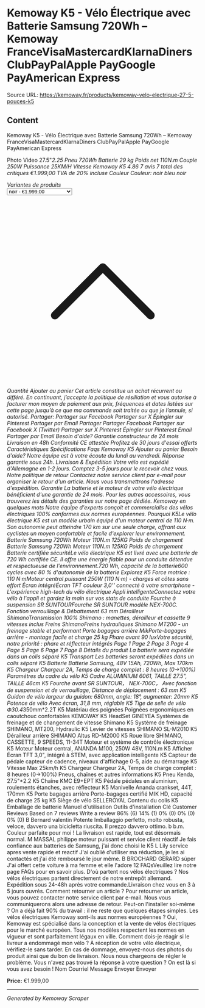# Kemoway K5 - Vélo Électrique avec Batterie Samsung 720Wh – Kemoway FranceVisaMastercardKlarnaDiners ClubPayPalApple PayGoogle PayAmerican Express

Source URL: https://kemoway.fr/products/kemoway-velo-electrique-27-5-pouces-k5

## Content

Kemoway K5 - Vélo Électrique avec Batterie Samsung 720Wh – Kemoway FranceVisaMastercardKlarnaDiners ClubPayPalApple PayGoogle PayAmerican Express

Photo Video 27.5"*2.25 Pneu 720Wh Batterie 29 kg Poids net 110N.m Couple 250W Puissance 25KM/H Vitesse Kemoway K5 4.86 7 avis 7 total des critiques €1.999,00 TVA de 20% incluse Couleur Couleur: noir bleu noir <div class="product-form__input"> <label class="form__label flex gap-2" for="Variants-template--24789346025840__main-product-14647563780464">Variantes de produits</label> <div class="field"> <select name="id" id="Variants-template--24789346025840__main-product-14647563780464" class="select" form="ProductForm-template--24789346025840__main-product-14647563780464"><option disabled value="51724338495856" > bleu - Épuisé - €1.999,00 </option><option selected value="51724338463088" > noir - €1.999,00 </option></select><svg class="icon icon-chevron-up icon-sm absolute" viewBox="0 0 24 24" stroke="currentColor" fill="none" xmlns="http://www.w3.org/2000/svg"> <path stroke-linecap="round" stroke-linejoin="round" d="M6 15L12 9L18 15"></path> </svg></div> </div> Quantité Ajouter au panier Cet article constitue un achat récurrent ou différé. En continuant, j’accepte la politique de résiliation et vous autorise à facturer mon moyen de paiement aux prix, fréquences et dates listées sur cette page jusqu’à ce que ma commande soit traitée ou que je l’annule, si autorisé. Partager: Partager sur Facebook Partager sur X Épingler sur Pinterest Partager par Email Partager Partager Facebook Partager sur Facebook X (Twitter) Partager sur X Pinterest Épingler sur Pinterest Email Partager par Email Besoin d'aide? Garantie constructeur de 24 mois Livraison en 48h Conformité CE attestée Profitez de 30 jours d'essai offerts Caractéristiques Spécifications Faqs Kemoway K5 Ajouter au panier Besoin d'aide? Notre équipe est à votre écoute du lundi au vendredi. Réponse garantie sous 24h. Livraison & Expédition Votre vélo est expédié d'Allemagne en 1-2 jours. Comptez 3-5 jours pour le recevoir chez vous. Notre politique de retour Contactez notre service client par e-mail pour organiser le retour d'un article. Nous vous transmettrons l'adresse d'expédition. Garantie La batterie et le moteur de votre vélo électrique bénéficient d'une garantie de 24 mois. Pour les autres accessoires, vous trouverez les détails des garanties sur notre page dédiée. Kemoway en quelques mots Notre équipe d'experts conçoit et commercialise des vélos électriques 100% conformes aux normes européennes. Pourquoi K5Le vélo électrique K5 est un modèle urbain équipé d'un moteur central de 110 N·m. Son autonomie peut atteindre 170 km sur une seule charge, offrant aux cyclistes un moyen confortable et facile d'explorer leur environnement. Batterie Samsung 720Wh Moteur 110N.m 125KG Poids de chargement Batterie Samsung 720Wh Moteur 110N.m 125KG Poids de chargement Batterie certifiée sécuritéLe vélo électrique K5 est livré avec une batterie de 720 Wh certifiée CE. Il offre une énergie fiable pour un conduite détendue et respectueuse de l'environnement.720 Wh, capacité de la batterie600 cycles avec 80 % d'autonomie de la batterie Explorez K5 Force motrice : 110 N·mMoteur central puissant 250W (110 N·m) - charges et côtes sans effort Écran intégréÉcran TFT couleur 3,0'' connecté à votre smartphone - L'expérience high-tech du vélo électrique Appli intelligenteConnectez votre vélo à l'appli et gardez la main sur vos stats de conduite Fourche à suspension SR SUNTOURFourche SR SUNTOUR modèle NEX-700C. Fonction verrouillage & Débattement 63 mm Dérailleur ShimanoTransmission 100% Shimano : manettes, dérailleur et cassette 9 vitesses inclus Freins ShimanoFreins hydrauliques Shimano MT200 - un freinage stable et performant Porte bagages arrière MikPorte-bagages arrière - montage facile et charge 25 kg Phare avant 90 luxVotre sécurité, notre priorité : phare et réflecteur intégrés Page 1 Page 2 Page 3 Page 4 Page 5 Page 6 Page 7 Page 8 Détails du produit La batterie sera expédiée dans un colis séparé K5 Transport Les batteries seront expédiées dans un colis séparé K5 Batterie Batterie Samsung, 48V 15Ah, 720Wh, Max 170km K5 Chargeur Chargeur 2A, Temps de charge complet : 8 heures (0→100%) Paramètres du cadre du vélo K5 Cadre ALUMINIUM 6061, TAILLE 27.5", TAILLE 46cm K5 Fourche avant SR SUNTOUR， NEX-700C， Avec fonction de suspension et de verrouillage, Distance de déplacement : 63 mm K5 Guidon de vélo largeur du guidon: 680mm, angle: 18°, augmenter: 20mm K5 Potence de vélo Avec écran, 31,8 mm, réglable K5 Tige de selle de vélo Ф30.4*350mm*2.2T K5 Matériau des poignées Poignées ergonomiques en caoutchouc confortables KEMOWAY K5 HeadSet GINEYEA Systèmes de freinage et de changement de vitesse Shimano K5 Système de freinage SHIMANO, MT200, Hydraulic K5 Levier de vitesses SHIMANO SL-M2010 K5 Dérailleur arrière SHIMANO Altus RD-M2000 K5 Roue libre SHIMANO, CASSETTE, 9 SPEEDS, 11-34T Moteur et système de contrôle électronique K5 Moteur Moteur central, ANANDA M100, 250W 48V, 110N.m K5 Afficher Écran TFT 3,0", intégré à STEM, avec application intelligente K5 Capteur de pédale capteur de cadence, niveaux d'affichage 0-5, aide au démarrage K5 Vitesse Max 25km/h K5 Chargeur Chargeur 2A, Temps de charge complet : 8 heures (0→100%) Pneus, chaînes et autres informations K5 Pneu Kenda, 27.5"*2.2 K5 Chaîne KMC E9+EPT K5 Pédale pédales en aluminium, roulements étanches, avec réflecteur K5 Manivelle Ananda crankset, 44T, 170mm K5 Porte bagages arrière Porte-bagages certifié MIK HD, capacité de charge 25 kg K5 Siège de vélo SELLEROYAL Contenu du colis K5 Emballage de batterie Manuel d'utilisation Outils d'installation Clé <link href="//kemoway.fr/cdn/shop/t/3/assets/product-reviews.css?v=171459682357482648691733928128" rel="stylesheet" type="text/css" media="all" /> Customer Reviews Based on 7 reviews Write a review 86% (6) 14% (1) 0% (0) 0% (0) 0% (0) B Bernard valentin Potente Imballaggio perfetto, molto robusta, veloce, davvero una bicicletta riuscita. Il prezzo davvero ottimo. b b.m. Couleur parfaite pour moi ! La livraison est rapide, tout est désormais normal. M MASSAL philippe moteur puissant et service client réactif Je fais confiance aux batteries de Samsung, j'ai donc choisi le K5 L Lily service apres vente rapide et reactif J'ai oublié d'utiliser ma réduction, je les ai contactés et j'ai été remboursé le jour même. B BROCHARD GERARD súper J'ai offert cette voiture à ma femme et elle l'adore 12 FAQsVeuillez lire notre page FAQs pour en savoir plus. D'où partent nos vélos électriques ? Nos vélos électriques partent directement de notre entrepôt allemand. Expédition sous 24-48h après votre commande.Livraison chez vous en 3 à 5 jours ouvrés. Comment retourner un article ? Pour retourner un article, vous pouvez contacter notre service client par e-mail. Nous vous communiquerons alors une adresse de retour. Peut-on l'installer soi-même ? On a déjà fait 90% du travail : il ne reste que quelques étapes simples. Les vélos électriques Kemoway sont-ils aux normes européennes ? Oui, Kemoway est spécialisé dans la conception et la vente de vélos électriques pour le marché européen. Tous nos modèles respectent les normes en vigueur et sont parfaitement légaux en ville. Comment dois-je réagir si le livreur a endommagé mon vélo ? À réception de votre vélo électrique, vérifiez-le sans tarder. En cas de dommage, envoyez-nous des photos du produit ainsi que du bon de livraison. Nous nous chargeons de régler le problème. Vous n'avez pas trouvé la réponse à votre question ? On est là si vous avez besoin ! Nom Courriel Message Envoyer Envoyer

**Price:** €1.999,00

---
*Generated by Kemoway Scraper*
